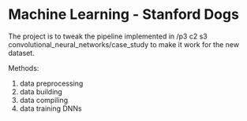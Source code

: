 # Machine Learning - Stanford Dogs

The project is to tweak the pipeline implemented in /p3 c2 s3 convolutional_neural_networks/case_study to make it work for the new dataset.

Methods:
1. data preprocessing
2. data building
3. data compiling
4. data training DNNs
